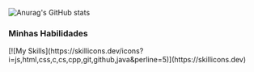 ![Anurag's GitHub stats](https://github-readme-stats.vercel.app/api?username=PedrooLucca&show_icons=true&theme=dark)
<br>
<h3 align="left">Minhas Habilidades</h3>
[![My Skills](https://skillicons.dev/icons?i=js,html,css,c,cs,cpp,git,github,java&perline=5)](https://skillicons.dev)
